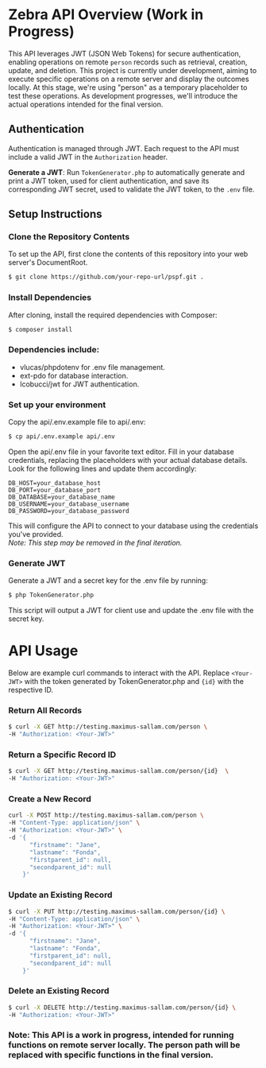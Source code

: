 # Zebra API Overview (Work in Progress)

This API leverages JWT (JSON Web Tokens) for secure authentication, enabling operations on remote `person` records such as retrieval, creation, update, and deletion. This project is currently under development, aiming to execute specific operations on a remote server and display the outcomes locally. At this stage, we're using "person" as a temporary placeholder to test these operations. As development progresses, we'll introduce the actual operations intended for the final version.

## Authentication

Authentication is managed through JWT. Each request to the API must include a valid JWT in the `Authorization` header.

**Generate a JWT**:
Run `TokenGenerator.php` to automatically generate and print a JWT token, used for client authentication, and save its corresponding JWT secret, used to validate the JWT token, to the `.env` file.

## Setup Instructions

### Clone the Repository Contents

To set up the API, first clone the contents of this repository into your web server's DocumentRoot.

```bash
$ git clone https://github.com/your-repo-url/pspf.git .
```

### Install Dependencies
After cloning, install the required dependencies with Composer:

```bash
$ composer install
```

### Dependencies include:
- vlucas/phpdotenv for .env file management.
- ext-pdo for database interaction.
- lcobucci/jwt for JWT authentication.

### Set up your environment

Copy the api/.env.example file to api/.env:
```bash
$ cp api/.env.example api/.env
```
Open the api/.env file in your favorite text editor. Fill in your database credentials, replacing the placeholders with your actual database details. Look for the following lines and update them accordingly:
```
DB_HOST=your_database_host
DB_PORT=your_database_port
DB_DATABASE=your_database_name
DB_USERNAME=your_database_username
DB_PASSWORD=your_database_password
```
This will configure the API to connect to your database using the credentials you've provided.
<br>*Note: This step may be removed in the final iteration.*

### Generate JWT
Generate a JWT and a secret key for the .env file by running:

```bash
$ php TokenGenerator.php
```
This script will output a JWT for client use and update the .env file with the secret key.

# API Usage
Below are example curl commands to interact with the API. Replace `<Your-JWT>` with the token generated by TokenGenerator.php and `{id}` with the respective ID.

### Return All Records
```bash
$ curl -X GET http://testing.maximus-sallam.com/person \
-H "Authorization: <Your-JWT>"
```

### Return a Specific Record ID
```bash
$ curl -X GET http://testing.maximus-sallam.com/person/{id}  \
-H "Authorization: <Your-JWT>"
```

### Create a New Record

```bash
curl -X POST http://testing.maximus-sallam.com/person \
-H "Content-Type: application/json" \
-H "Authorization: <Your-JWT>" \
-d '{
      "firstname": "Jane",
      "lastname": "Fonda",
      "firstparent_id": null,
      "secondparent_id": null
    }'
```

### Update an Existing Record

```bash
$ curl -X PUT http://testing.maximus-sallam.com/person/{id} \
-H "Content-Type: application/json" \
-H "Authorization: <Your-JWT>" \
-d '{
      "firstname": "Jane",
      "lastname": "Fonda",
      "firstparent_id": null,
      "secondparent_id": null
    }'
```

### Delete an Existing Record

```bash
$ curl -X DELETE http://testing.maximus-sallam.com/person/{id} \
-H "Authorization: <Your-JWT>"
```

### Note: This API is a work in progress, intended for running functions on remote server locally. The person path will be replaced with specific functions in the final version.
